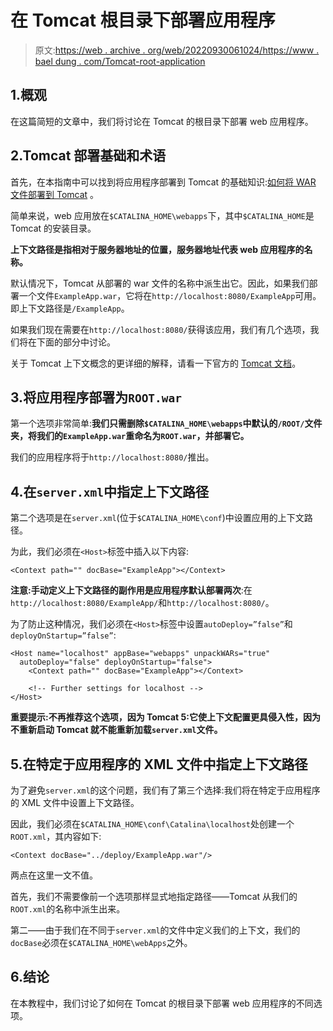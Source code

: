 # 在 Tomcat 根目录下部署应用程序

> 原文:[https://web . archive . org/web/20220930061024/https://www . bael dung . com/Tomcat-root-application](https://web.archive.org/web/20220930061024/https://www.baeldung.com/tomcat-root-application)

## 1.概观

在这篇简短的文章中，我们将讨论在 Tomcat 的根目录下部署 web 应用程序。

## 2.Tomcat 部署基础和术语

首先，在本指南中可以找到将应用程序部署到 Tomcat 的基础知识:[如何将 WAR 文件部署到 Tomcat](/web/20220627074813/https://www.baeldung.com/tomcat-deploy-war) 。

简单来说，web 应用放在`$CATALINA_HOME\webapps`下，其中`$CATALINA_HOME`是 Tomcat 的安装目录。

**上下文路径是指相对于服务器地址的位置，服务器地址代表 web 应用程序的名称。**

默认情况下，Tomcat 从部署的 war 文件的名称中派生出它。因此，如果我们部署一个文件`ExampleApp.war`，它将在`http://localhost:8080/ExampleApp`可用。即上下文路径是`/ExampleApp`。

如果我们现在需要在`http://localhost:8080/`获得该应用，我们有几个选项，我们将在下面的部分中讨论。

关于 Tomcat 上下文概念的更详细的解释，请看一下官方的 [Tomcat 文档](https://web.archive.org/web/20220627074813/https://tomcat.apache.org/tomcat-8.5-doc/config/context.html)。

## 3.将应用程序部署为`ROOT.war`

第一个选项非常简单:**我们只需删除`$CATALINA_HOME\webapps`中默认的`/ROOT/`文件夹，将我们的`ExampleApp.war`重命名为`ROOT.war`，并部署它。**

我们的应用程序将于`http://localhost:8080/`推出。

## 4.在`server.xml`中指定上下文路径

第二个选项是在`server.xml`(位于`$CATALINA_HOME\conf`)中设置应用的上下文路径。

为此，我们必须在`<Host>`标签中插入以下内容:

```
<Context path="" docBase="ExampleApp"></Context>
```

**注意:手动定义上下文路径的副作用是应用程序默认部署两次**:在`http://localhost:8080/ExampleApp/`和`http://localhost:8080/`。

为了防止这种情况，我们必须在`<Host>`标签中设置`autoDeploy=”false”`和`deployOnStartup=”false”`:

```
<Host name="localhost" appBase="webapps" unpackWARs="true"
  autoDeploy="false" deployOnStartup="false">
    <Context path="" docBase="ExampleApp"></Context>

    <!-- Further settings for localhost -->
</Host>
```

**重要提示:不再推荐这个选项，因为 Tomcat 5:它使上下文配置更具侵入性，因为不重新启动 Tomcat 就不能重新加载`server.xml`文件。**

## 5.在特定于应用程序的 XML 文件中指定上下文路径

为了避免`server.xml`的这个问题，我们有了第三个选择:我们将在特定于应用程序的 XML 文件中设置上下文路径。

因此，我们必须在`$CATALINA_HOME\conf\Catalina\localhost`处创建一个`ROOT.xml`，其内容如下:

```
<Context docBase="../deploy/ExampleApp.war"/>
```

两点在这里一文不值。

首先，我们不需要像前一个选项那样显式地指定路径——Tomcat 从我们的`ROOT.xml`的名称中派生出来。

第二——由于我们在不同于`server.xml`的文件中定义我们的上下文，我们的`docBase`必须在`$CATALINA_HOME\webApps`之外。

## 6.结论

在本教程中，我们讨论了如何在 Tomcat 的根目录下部署 web 应用程序的不同选项。